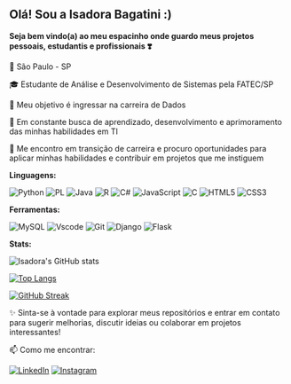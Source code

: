 ## Olá! Sou a Isadora Bagatini :) 

**Seja bem vindo(a) ao meu espacinho onde guardo meus projetos pessoais, estudantis e profissionais ❣️**

📌 São Paulo - SP

🎓 Estudante de Análise e Desenvolvimento de Sistemas pela FATEC/SP

🎯 Meu objetivo é ingressar na carreira de Dados

🌱 Em constante busca de aprendizado, desenvolvimento e aprimoramento das minhas habilidades em TI

💼 Me encontro em transição de carreira e procuro oportunidades para aplicar minhas habilidades e contribuir em projetos que me instiguem

**Linguagens:**

![Python](https://img.shields.io/badge/python-3670A0?style=for-the-badge&logo=python&logoColor=ffdd54)
![PL](https://img.shields.io/badge/PL%2FSQL-FFFFFF?style=for-the-badge&logo=oracle&logoColor=FF0000&labelColor=FFFFFF&color=FF0000)
![Java](https://img.shields.io/badge/java-%23ED8B00.svg?style=for-the-badge&logo=openjdk&logoColor=white)
![R](https://img.shields.io/badge/R-276DC3?style=for-the-badge&logo=r&logoColor=white)
![C#](https://img.shields.io/badge/C%23-239120?style=for-the-badge&logo=c-sharp&logoColor=white)
![JavaScript](https://img.shields.io/badge/JavaScript-F7DF1E?style=for-the-badge&logo=javascript&logoColor=black)
![C](https://img.shields.io/badge/C-00599C?style=for-the-badge&logo=c&logoColor=white)
![HTML5](https://img.shields.io/badge/HTML5-E34F26?style=for-the-badge&logo=html5&logoColor=white)
![CSS3](https://img.shields.io/badge/CSS3-1572B6?style=for-the-badge&logo=css3&logoColor=white)

**Ferramentas:**

![MySQL](https://img.shields.io/badge/MySQL-00000F?style=for-the-badge&logo=mysql&logoColor=white)
![Vscode](https://img.shields.io/badge/Vscode-007ACC?style=for-the-badge&logo=visual-studio-code&logoColor=white)
![Git](https://img.shields.io/badge/GIT-E44C30?style=for-the-badge&logo=git&logoColor=white)
![Django](https://img.shields.io/badge/django-%23092E20.svg?style=for-the-badge&logo=django&logoColor=white)
![Flask](https://img.shields.io/badge/flask-%23000.svg?style=for-the-badge&logo=flask&logoColor=white)

**Stats:**

![Isadora's GitHub stats](https://github-readme-stats.vercel.app/api?username=IsahBag&show_icons=true&theme=radical)

[![Top Langs](https://github-readme-stats.vercel.app/api/top-langs/?username=IsahBag&layout=compact&theme=radical)](https://github.com/IsahBag/github-readme-stats)

[![GitHub Streak](https://streak-stats.demolab.com/?user=IsahBag&theme=radical&dates=FFF)](https://git.io/streak-stats)

✨ Sinta-se à vontade para explorar meus repositórios e entrar em contato para sugerir melhorias, discutir ideias ou colaborar em projetos interessantes!

📫 Como me encontrar:

[![LinkedIn](https://img.shields.io/badge/LinkedIn-0077B5?style=for-the-badge&logo=linkedin&logoColor=white)](https://www.linkedin.com/in/isadora-bagatini/)
[![Instagram](https://img.shields.io/badge/-Instagram-%23E4405F?style=for-the-badge&logo=instagram&logoColor=white)](https://www.instagram.com/isadorabagatini/)

<!---
IsahBag/IsahBag is a ✨ special ✨ repository because its `README.md` (this file) appears on your GitHub profile.
You can click the Preview link to take a look at your changes.
--->
